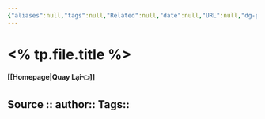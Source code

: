 ```yaml
---
{"aliases":null,"tags":null,"Related":null,"date":null,"URL":null,"dg-publish":true,"image":null,"permalink":"/Template/TEMPLATE 01/","dgPassFrontmatter":true,"noteIcon":"2","created":"2023-12-25T15:04:52.003+07:00","updated":"2024-01-31T12:48:14.500+07:00"}
---
```


# <% tp.file.title %>
**[[Homepage\|Quay Lại👈]]**

Source ::
author::
Tags::
---

